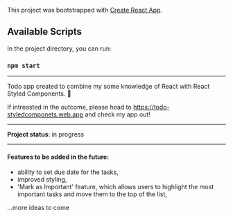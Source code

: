This project was bootstrapped with [Create React App](https://github.com/facebook/create-react-app).

## Available Scripts

In the project directory, you can run:

### `npm start`

------------

Todo app created to combine my some knowledge of React with React Styled Components. 💅

If intreasted in the outcome, please head to https://todo-styledcomponets.web.app and check my app out!

------------


**Project status**: in progress

------------


#### Features to be added in the future:
- ability to set due date for the tasks,
- improved styling,
- 'Mark as Important' feature, which allows users to highlight the most important tasks and move them to the top of the list,

...more ideas to come


